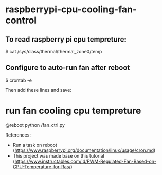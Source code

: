 # raspberrypi-cpu-cooling-fan-control

## To read raspberry pi cpu tempreture:
$ cat /sys/class/thermal/thermal_zone0/temp

## Configure to auto-run fan after reboot
$ crontab -e

Then add these lines and save:

# run fan cooling cpu tempreture
@reboot python <raspberrypi-cpu-cooling-fan-control folder>/fan_ctrl.py

References:
- Run a task on reboot (https://www.raspberrypi.org/documentation/linux/usage/cron.md)
- This project was made base on this tutorial (https://www.instructables.com/id/PWM-Regulated-Fan-Based-on-CPU-Temperature-for-Ras/)
